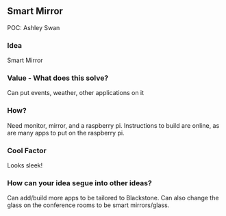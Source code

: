 ## Smart Mirror
POC: Ashley Swan

### Idea
Smart Mirror

### Value - What does this solve?
Can put events, weather, other applications on it

### How?
Need monitor, mirror, and a raspberry pi. Instructions to build are online, as are many apps to put on the raspberry pi.

### Cool Factor
Looks sleek!

### How can your idea segue into other ideas?
Can add/build more apps to be tailored to Blackstone. Can also change the glass on the conference rooms to be smart mirrors/glass.
